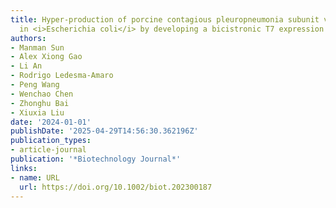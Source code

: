 ```yaml
---
title: Hyper‐production of porcine contagious pleuropneumonia subunit vaccine proteins
  in <i>Escherichia coli</i> by developing a bicistronic T7 expression system
authors:
- Manman Sun
- Alex Xiong Gao
- Li An
- Rodrigo Ledesma‐Amaro
- Peng Wang
- Wenchao Chen
- Zhonghu Bai
- Xiuxia Liu
date: '2024-01-01'
publishDate: '2025-04-29T14:56:30.362196Z'
publication_types:
- article-journal
publication: '*Biotechnology Journal*'
links:
- name: URL
  url: https://doi.org/10.1002/biot.202300187
---
```

